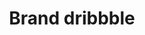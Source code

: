 ---
title: Brand dribbble
tags: ["brand", "dribbble", "design", "creative", "portfolio", "art", "graphics"]
icon: brand-dribbble
svg: '<svg xmlns="http://www.w3.org/2000/svg" width="24" height="24" fill="none" viewBox="0 0 24 24" stroke-width="1.5" stroke-linecap="round" stroke-linejoin="round" stroke="currentColor"><path d="M21 12c-1.313 0-4.936-.495-8.178.928-3.522 1.547-6.072 3.946-7.184 5.438"/><path d="M8.625 3.654c1.409 1.3 4.482 4.61 5.625 7.896 1.143 3.286 1.566 7.326 1.827 8.476"/><path d="M3.07 10.875c1.7.102 6.2.195 9.08-1.035s5.358-3.492 6.208-4.21"/><path d="M12 21a9 9 0 1 0 0-18 9 9 0 0 0 0 18Z"/></svg>'
---